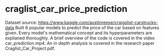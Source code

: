 # craglist_car_price_prediction
Dataset source: https://www.kaggle.com/austinreese/craigslist-carstrucks-data
Built 6 popular models to predict the price of the car based on features given. Every model's mathematical concept and its hyperparameters are explianed thoroughly. A brief overview of the code is covered in the video car_prediction.mp4. An in depth analysis is covered in the research paper Craglist_Car_Project.pdf.
